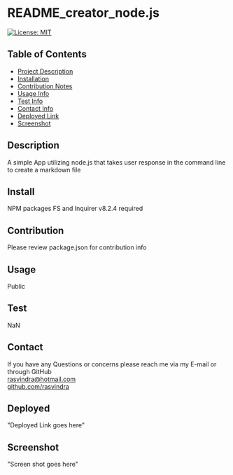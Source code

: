 
    
# README_creator_node.js

[![License: MIT](https://img.shields.io/badge/License-MIT-yellow.svg)](https://opensource.org/licenses/MIT)

## Table of Contents
* [Project Description](#description)
* [Installation](#install)
* [Contribution Notes](#contribution)
* [Usage Info](#usage)
* [Test Info](#test)
* [Contact Info](#contact)
* [Deployed Link](#deployed)
* [Screenshot](#screenshot)

## Description
A simple App utilizing node.js that takes user response in the command line to create a markdown file

## Install
NPM packages FS and Inquirer v8.2.4 required

## Contribution
Please review package.json for contribution info

## Usage
Public

## Test
NaN

## Contact
If you have any Questions or concerns please reach me via my E-mail or through GitHub <br/>
rasvindra@hotmail.com <br/>
[github.com/rasvindra](https://github.com/rasvindra)

## Deployed
"Deployed Link goes here"

## Screenshot
"Screen shot goes here"
